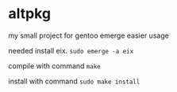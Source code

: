 # altpkg
 my small project for gentoo emerge easier usage

 needed install eix.
 `sudo emerge -a eix`
 
 compile with command `make`
 
 install with command `sudo make install`
